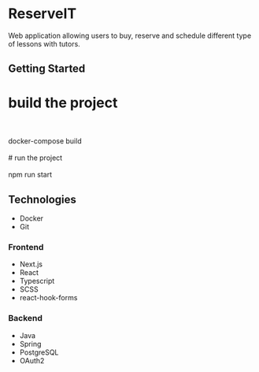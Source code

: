 <h1>ReserveIT</h1> 
Web application allowing users to buy, reserve and schedule different type of lessons with tutors.

<h2>Getting Started</h2>


# build the project
<br/>
<br/>
docker-compose build
<br/>
<br/>
# run the project
<br/>
<br/>
npm run start


 
<h2>Technologies</h2>
<ul>
  <li>Docker</li>
  <li>Git</li>
</ul>
<h3>Frontend</h3>
<ul>
  <li>Next.js</li>
  <li>React</li>
  <li>Typescript</li>
  <li>SCSS</li>
  <li>react-hook-forms</li>
</ul>
<h3>Backend</h3>
<ul>
  <li>Java</li>
  <li>Spring</li>
  <li>PostgreSQL</li>
  <li>OAuth2</li>
</ul>
